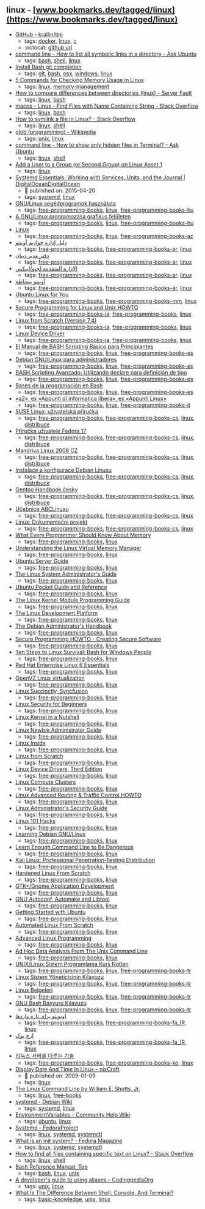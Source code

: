 linux - [www.bookmarks.dev/tagged/linux](https://www.bookmarks.dev/tagged/linux)
---
* [GitHub - krallin/tini](https://github.com/krallin/tini)
    * tags: [docker](../tags/docker.md), [linux](../tags/linux.md), [c](../tags/c.md)
    * :octocat: [github url](https://github.com/krallin/tini)
* [command line - How to list all symbolic links in a directory - Ask Ubuntu](https://askubuntu.com/questions/522051/how-to-list-all-symbolic-links-in-a-directory)
    * tags: [bash](../tags/bash.md), [shell](../tags/shell.md), [linux](../tags/linux.md)
* [Install Bash git completion](https://github.com/bobthecow/git-flow-completion/wiki/Install-Bash-git-completion)
    * tags: [git](../tags/git.md), [bash](../tags/bash.md), [osx](../tags/osx.md), [windows](../tags/windows.md), [linux](../tags/linux.md)
* [5 Commands for Checking Memory Usage in Linux](https://www.linux.com/learn/5-commands-checking-memory-usage-linux)
    * tags: [linux](../tags/linux.md), [memory-management](../tags/memory-management.md)
* [How to compare differences between directories (linux) - Server Fault](https://serverfault.com/questions/59108/how-to-compare-differences-between-directories-linux)
    * tags: [linux](../tags/linux.md), [bash](../tags/bash.md)
* [macos - Linux - Find Files with Name Containing String - Stack Overflow](https://stackoverflow.com/questions/11328988/linux-find-files-with-name-containing-string)
    * tags: [linux](../tags/linux.md), [bash](../tags/bash.md)
* [How to symlink a file in Linux? - Stack Overflow](https://stackoverflow.com/questions/1951742/how-to-symlink-a-file-in-linux)
    * tags: [linux](../tags/linux.md), [shell](../tags/shell.md)
* [glob (programming) - Wikipedia](https://en.wikipedia.org/wiki/Glob_(programming))
    * tags: [unix](../tags/unix.md), [linux](../tags/linux.md)
* [command line - How to show only hidden files in Terminal? - Ask Ubuntu](https://askubuntu.com/questions/468901/how-to-show-only-hidden-files-in-terminal)
    * tags: [linux](../tags/linux.md), [shell](../tags/shell.md)
* [Add a User to a Group (or Second Group) on Linux Asset 1](https://www.howtogeek.com/50787/add-a-user-to-a-group-or-second-group-on-linux/)
    * tags: [linux](../tags/linux.md)
* [Systemd Essentials: Working with Services, Units, and the Journal | DigitalOceanDigitalOcean](https://www.digitalocean.com/community/tutorials/systemd-essentials-working-with-services-units-and-the-journal)
    * :calendar: published on: 2015-04-20
    * tags: [systemd](../tags/systemd.md), [linux](../tags/linux.md)
* [GNU/Linux segédprogramok használata](http://mek.oszk.hu/08700/08742/index.phtml)
    * tags: [free-programming-books](../tags/free-programming-books.md), [linux](../tags/linux.md), [free-programming-books-hu](../tags/free-programming-books-hu.md)
* [A GNU/Linux programozása grafikus felületen](http://mek.oszk.hu/05500/05528/index.phtml)
    * tags: [free-programming-books](../tags/free-programming-books.md), [linux](../tags/linux.md), [free-programming-books-hu](../tags/free-programming-books-hu.md)
* [Linux](http://ilkaddimlar.com/Linux/Linux/18/Linux)
    * tags: [free-programming-books](../tags/free-programming-books.md), [linux](../tags/linux.md), [free-programming-books-az](../tags/free-programming-books-az.md)
* [دليل إدارة خواديم أوبنتو ](http://librebooks.org/ubuntu-server-guide-arabic/)
    * tags: [free-programming-books](../tags/free-programming-books.md), [free-programming-books-ar](../tags/free-programming-books-ar.md), [linux](../tags/linux.md)
* [دفتر مدير دبيان](http://librebooks.org/debian-handbook-arabic/)
    * tags: [free-programming-books](../tags/free-programming-books.md), [free-programming-books-ar](../tags/free-programming-books-ar.md), [linux](../tags/linux.md)
* [الإدارة المتقدمة لجنو/لينكس ](http://librebooks.org/gnu-linux-advanced-administration/)
    * tags: [free-programming-books](../tags/free-programming-books.md), [free-programming-books-ar](../tags/free-programming-books-ar.md), [linux](../tags/linux.md)
* [أوبنتو ببساطة](http://librebooks.org/simply-ubuntu/)
    * tags: [free-programming-books](../tags/free-programming-books.md), [free-programming-books-ar](../tags/free-programming-books-ar.md), [linux](../tags/linux.md)
* [Ubuntu Linux for You](http://eimaung.com/ubuntu-for-you)
    * tags: [free-programming-books](../tags/free-programming-books.md), [free-programming-books-mm](../tags/free-programming-books-mm.md), [linux](../tags/linux.md)
* [Secure Programming for Linux and Unix HOWTO](http://linuxjf.osdn.jp/JFdocs/Secure-Programs-HOWTO/)
    * tags: [free-programming-books-ja](../tags/free-programming-books-ja.md), [free-programming-books](../tags/free-programming-books.md), [linux](../tags/linux.md)
* [Linux from Scratch (Version 7.4)](http://lfsbookja.osdn.jp/7.4.ja/)
    * tags: [free-programming-books-ja](../tags/free-programming-books-ja.md), [free-programming-books](../tags/free-programming-books.md), [linux](../tags/linux.md)
* [Linux Device Driver](http://www.mech.tohoku-gakuin.ac.jp/rde/contents/linux/drivers/indexframe.html)
    * tags: [free-programming-books-ja](../tags/free-programming-books-ja.md), [free-programming-books](../tags/free-programming-books.md), [linux](../tags/linux.md)
* [El Manual de BASH Scripting Básico para Principiantes](https://es.wikibooks.org/wiki/El_Manual_de_BASH_Scripting_B%C3%A1sico_para_Principiantes)
    * tags: [free-programming-books](../tags/free-programming-books.md), [linux](../tags/linux.md), [free-programming-books-es](../tags/free-programming-books-es.md)
* [Debian GNU/Linux para administradores](https://debian-handbook.info/browse/es-ES/stable/)
    * tags: [free-programming-books](../tags/free-programming-books.md), [linux](../tags/linux.md), [free-programming-books-es](../tags/free-programming-books-es.md)
* [BASH Scripting Avanzado: Utilizando declare para definición de tipo](http://library.originalhacker.org/biblioteca/articulo/ver/123)
    * tags: [free-programming-books](../tags/free-programming-books.md), [linux](../tags/linux.md), [free-programming-books-es](../tags/free-programming-books-es.md)
* [Bases de la programación en Bash](http://xinfo.sourceforge.net/documentos/bash-scripting/bash-script-2.0.html)
    * tags: [free-programming-books](../tags/free-programming-books.md), [linux](../tags/linux.md), [free-programming-books-es](../tags/free-programming-books-es.md)
* [«a2», ex «Appunti di informatica libera», ex «Appunti Linux»](http://archive.org/download/AppuntiDiInformaticaLibera/)
    * tags: [free-programming-books](../tags/free-programming-books.md), [linux](../tags/linux.md), [free-programming-books-it](../tags/free-programming-books-it.md)
* [SUSE Linux: uživatelská příručka](http://www.root.cz/knihy/suse-linux-uzivatelska-prirucka/)
    * tags: [free-programming-books](../tags/free-programming-books.md), [free-programming-books-cs](../tags/free-programming-books-cs.md), [linux](../tags/linux.md), [distribuce](../tags/distribuce.md)
* [Příručka uživatele Fedora 17](http://www.root.cz/knihy/prirucka-uzivatele-fedora-17/)
    * tags: [free-programming-books](../tags/free-programming-books.md), [free-programming-books-cs](../tags/free-programming-books-cs.md), [linux](../tags/linux.md), [distribuce](../tags/distribuce.md)
* [Mandriva Linux 2008 CZ](http://www.root.cz/knihy/mandriva-linux-2008-cz/)
    * tags: [free-programming-books](../tags/free-programming-books.md), [free-programming-books-cs](../tags/free-programming-books-cs.md), [linux](../tags/linux.md), [distribuce](../tags/distribuce.md)
* [Instalace a konfigurace Debian Linuxu](http://www.root.cz/knihy/instalace-a-konfigurace-debian-linuxu/)
    * tags: [free-programming-books](../tags/free-programming-books.md), [free-programming-books-cs](../tags/free-programming-books-cs.md), [linux](../tags/linux.md), [distribuce](../tags/distribuce.md)
* [Gentoo Handbook česky](http://www.root.cz/knihy/gentoo-handbook-cesky/)
    * tags: [free-programming-books](../tags/free-programming-books.md), [free-programming-books-cs](../tags/free-programming-books-cs.md), [linux](../tags/linux.md), [distribuce](../tags/distribuce.md)
* [Učebnice ABCLinuxu](http://www.root.cz/knihy/ucebnice-abclinuxu/)
    * tags: [free-programming-books](../tags/free-programming-books.md), [free-programming-books-cs](../tags/free-programming-books-cs.md), [linux](../tags/linux.md)
* [Linux: Dokumentační projekt](http://www.root.cz/knihy/linux-dokumentacni-projekt/)
    * tags: [free-programming-books](../tags/free-programming-books.md), [free-programming-books-cs](../tags/free-programming-books-cs.md), [linux](../tags/linux.md)
* [What Every Programmer Should Know About Memory](http://www.akkadia.org/drepper/cpumemory.pdf)
    * tags: [free-programming-books](../tags/free-programming-books.md), [linux](../tags/linux.md)
* [Understanding the Linux Virtual Memory Manager](https://www.kernel.org/doc/gorman/)
    * tags: [free-programming-books](../tags/free-programming-books.md), [linux](../tags/linux.md)
* [Ubuntu Server Guide](https://help.ubuntu.com/16.04/serverguide/serverguide.pdf)
    * tags: [free-programming-books](../tags/free-programming-books.md), [linux](../tags/linux.md)
* [The Linux System Administrator's Guide](http://www.tldp.org/LDP/sag/html/index.html)
    * tags: [free-programming-books](../tags/free-programming-books.md), [linux](../tags/linux.md)
* [Ubuntu Pocket Guide and Reference](http://www.ubuntupocketguide.com/index_main.html)
    * tags: [free-programming-books](../tags/free-programming-books.md), [linux](../tags/linux.md)
* [The Linux Kernel Module Programming Guide](http://tldp.org/LDP/lkmpg/2.6/html/)
    * tags: [free-programming-books](../tags/free-programming-books.md), [linux](../tags/linux.md)
* [The Linux Development Platform](http://ptgmedia.pearsoncmg.com/imprint_downloads/informit/perens/0130091154.pdf)
    * tags: [free-programming-books](../tags/free-programming-books.md), [linux](../tags/linux.md)
* [The Debian Administrator's Handbook](https://debian-handbook.info)
    * tags: [free-programming-books](../tags/free-programming-books.md), [linux](../tags/linux.md)
* [Secure Programming HOWTO - Creating Secure Software](http://www.dwheeler.com/secure-programs/)
    * tags: [free-programming-books](../tags/free-programming-books.md), [linux](../tags/linux.md)
* [Ten Steps to Linux Survival: Bash for Windows People](http://dullroar.com/book/TenStepsToLinuxSurvival.html)
    * tags: [free-programming-books](../tags/free-programming-books.md), [linux](../tags/linux.md)
* [Red Hat Enterprise Linux 6 Essentials](http://www.techotopia.com/index.php/Red_Hat_Enterprise_Linux_6_Essentials)
    * tags: [free-programming-books](../tags/free-programming-books.md), [linux](../tags/linux.md)
* [OpenVZ Linux virtualization](http://download.openvz.org/doc/OpenVZ-Users-Guide.pdf)
    * tags: [free-programming-books](../tags/free-programming-books.md), [linux](../tags/linux.md)
* [Linux Succinctly, Syncfusion](https://www.syncfusion.com/resources/techportal/ebooks/linux)
    * tags: [free-programming-books](../tags/free-programming-books.md), [linux](../tags/linux.md)
* [Linux Security for Beginners](http://www.linuxtopia.org/LinuxSecurity/index.html)
    * tags: [free-programming-books](../tags/free-programming-books.md), [linux](../tags/linux.md)
* [Linux Kernel in a Nutshell](http://www.kroah.com/lkn/)
    * tags: [free-programming-books](../tags/free-programming-books.md), [linux](../tags/linux.md)
* [Linux Newbie Administrator Guide](http://lnag.sourceforge.net)
    * tags: [free-programming-books](../tags/free-programming-books.md), [linux](../tags/linux.md)
* [Linux Inside](https://www.gitbook.com/book/0xax/linux-insides/details)
    * tags: [free-programming-books](../tags/free-programming-books.md), [linux](../tags/linux.md)
* [Linux from Scratch](http://www.linuxfromscratch.org/lfs/view/stable/)
    * tags: [free-programming-books](../tags/free-programming-books.md), [linux](../tags/linux.md)
* [Linux Device Drivers, Third Edition](http://lwn.net/Kernel/LDD3/)
    * tags: [free-programming-books](../tags/free-programming-books.md), [linux](../tags/linux.md)
* [Linux Compute Clusters](http://linuxclusters.com/compute_clusters.html)
    * tags: [free-programming-books](../tags/free-programming-books.md), [linux](../tags/linux.md)
* [Linux Advanced Routing & Traffic Control HOWTO](http://lartc.org)
    * tags: [free-programming-books](../tags/free-programming-books.md), [linux](../tags/linux.md)
* [Linux Administrator's Security Guide](http://www.linuxtopia.org/online_books/linux_administrators_security_guide/index.html)
    * tags: [free-programming-books](../tags/free-programming-books.md), [linux](../tags/linux.md)
* [Linux 101 Hacks](http://thegeekstuff.s3.amazonaws.com/files/linux-101-hacks.zip)
    * tags: [free-programming-books](../tags/free-programming-books.md), [linux](../tags/linux.md)
* [Learning Debian GNU/Linux](http://www.oreilly.com/openbook/debian/book/index.html)
    * tags: [free-programming-books](../tags/free-programming-books.md), [linux](../tags/linux.md)
* [Learn Enough Command Line to Be Dangerous](https://www.learnenough.com/command-line-tutorial)
    * tags: [free-programming-books](../tags/free-programming-books.md), [linux](../tags/linux.md)
* [Kali Linux: Professional Penetration-Testing Distribution](http://docs.kali.org)
    * tags: [free-programming-books](../tags/free-programming-books.md), [linux](../tags/linux.md)
* [Hardened Linux From Scratch](http://www.linuxfromscratch.org/hlfs/download.html)
    * tags: [free-programming-books](../tags/free-programming-books.md), [linux](../tags/linux.md)
* [GTK+/Gnome Application Development](http://www.linuxtopia.org/online_books/gui_toolkit_guides/gtk+_gnome_application_development/)
    * tags: [free-programming-books](../tags/free-programming-books.md), [linux](../tags/linux.md)
* [GNU Autoconf, Automake and Libtool](http://www.sourceware.org/autobook/download.html)
    * tags: [free-programming-books](../tags/free-programming-books.md), [linux](../tags/linux.md)
* [Getting Started with Ubuntu](http://ubuntu-manual.org)
    * tags: [free-programming-books](../tags/free-programming-books.md), [linux](../tags/linux.md)
* [Automated Linux From Scratch](http://www.linuxfromscratch.org/alfs/download.html)
    * tags: [free-programming-books](../tags/free-programming-books.md), [linux](../tags/linux.md)
* [Advanced Linux Programming](http://advancedlinuxprogramming.com)
    * tags: [free-programming-books](../tags/free-programming-books.md), [linux](../tags/linux.md)
* [Ad Hoc Data Analysis From The Unix Command Line](https://en.wikibooks.org/wiki/Ad_Hoc_Data_Analysis_From_The_Unix_Command_Line)
    * tags: [free-programming-books](../tags/free-programming-books.md), [linux](../tags/linux.md)
* [UNIX/Linux Sistem Programlama Kurs Notları](http://www.kaanaslan.com/resource/course_note/course_note.php)
    * tags: [free-programming-books](../tags/free-programming-books.md), [linux](../tags/linux.md), [free-programming-books-tr](../tags/free-programming-books-tr.md)
* [Linux Sistem Yöneticisinin Kılavuzu](http://belgeler.org/sag/sag.html)
    * tags: [free-programming-books](../tags/free-programming-books.md), [linux](../tags/linux.md), [free-programming-books-tr](../tags/free-programming-books-tr.md)
* [Linux Belgeleri](http://belgeler.org/howto/howtos.html)
    * tags: [free-programming-books](../tags/free-programming-books.md), [linux](../tags/linux.md), [free-programming-books-tr](../tags/free-programming-books-tr.md)
* [GNU Bash Başvuru Kılavuzu](http://belgeler.org/bashref/bashref.html)
    * tags: [free-programming-books](../tags/free-programming-books.md), [linux](../tags/linux.md), [free-programming-books-tr](../tags/free-programming-books-tr.md)
* [اوبونتو برای تازه واردها](http://ubuntu-book.org)
    * tags: [free-programming-books](../tags/free-programming-books.md), [free-programming-books-fa_IR](../tags/free-programming-books-fa_IR.md), [linux](../tags/linux.md)
* [آرچ بوک](http://linuxreview.ir/archbook/ArchBook-2012-1.pdf)
    * tags: [free-programming-books](../tags/free-programming-books.md), [free-programming-books-fa_IR](../tags/free-programming-books-fa_IR.md), [linux](../tags/linux.md)
* [리눅스 서버를 다루는 기술](https://thebook.io/006718/)
    * tags: [free-programming-books](../tags/free-programming-books.md), [free-programming-books-ko](../tags/free-programming-books-ko.md), [linux](../tags/linux.md)
* [Display Date And Time In Linux – nixCraft](https://www.cyberciti.biz/faq/linux-display-date-and-time/)
    * :calendar: published on: 2009-01-09
    * tags: [linux](../tags/linux.md)
* [The Linux Command Line by William E. Shotts, Jr.](http://linuxcommand.org/tlcl.php)
    * tags: [linux](../tags/linux.md), [free-books](../tags/free-books.md)
* [systemd - Debian Wiki](https://wiki.debian.org/systemd)
    * tags: [systemd](../tags/systemd.md), [linux](../tags/linux.md)
* [EnvironmentVariables - Community Help Wiki](https://help.ubuntu.com/community/EnvironmentVariables)
    * tags: [ubuntu](../tags/ubuntu.md), [linux](../tags/linux.md)
* [Systemd - FedoraProject](https://fedoraproject.org/wiki/Systemd)
    * tags: [linux](../tags/linux.md), [systemd](../tags/systemd.md), [systemctl](../tags/systemctl.md)
* [What is an init system? - Fedora Magazine](https://fedoramagazine.org/what-is-an-init-system/)
    * tags: [linux](../tags/linux.md), [systemd](../tags/systemd.md), [systemctl](../tags/systemctl.md)
* [How to find all files containing specific text on Linux? - Stack Overflow](http://stackoverflow.com/questions/16956810/how-to-find-all-files-containing-specific-text-on-linux)
    * tags: [linux](../tags/linux.md), [shell](../tags/shell.md)
* [Bash Reference Manual: Top](https://www.gnu.org/software/bash/manual/html_node/index.html)
    * tags: [bash](../tags/bash.md), [linux](../tags/linux.md), [unix](../tags/unix.md)
* [A developer's guide to using aliases – CodingpediaOrg](http://www.codingpedia.org/ama/a-developers-guide-to-using-aliases/)
    * tags: [unix](../tags/unix.md), [linux](../tags/linux.md)
* [What Is The Difference Between Shell, Console, And Terminal?](https://fossbytes.com/difference-between-shell-console-terminal/)
    * tags: [basic-knowledge](../tags/basic-knowledge.md), [unix](../tags/unix.md), [linux](../tags/linux.md)
